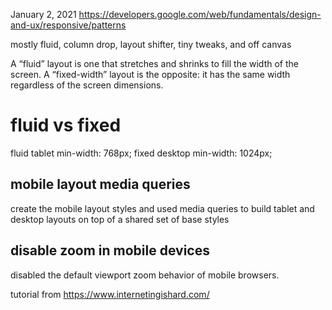 January 2, 2021
https://developers.google.com/web/fundamentals/design-and-ux/responsive/patterns    

mostly fluid, column drop, layout shifter, tiny tweaks, and off canvas

A “fluid” layout is one that stretches and shrinks to fill the width of the screen.
A “fixed-width” layout is the opposite: it has the same width regardless of the screen dimensions.
# fluid vs fixed
fluid tablet min-width: 768px;
fixed desktop min-width: 1024px;
## mobile layout media queries
create the mobile layout styles and used media queries to build tablet and desktop layouts on top of a shared set of base styles
## disable zoom in mobile devices
disabled the default viewport zoom behavior of mobile browsers.

tutorial from https://www.internetingishard.com/